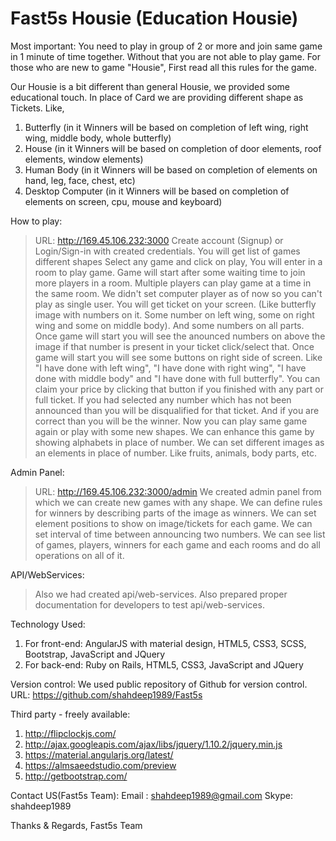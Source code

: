 # Fast5s Housie (Education Housie)
Most important: You need to play in group of 2 or more and join same game in 1 minute of time together. Without that you are not able to play game.
For those who are new to game "Housie", First read all this rules for the game.

Our Housie is a bit different than general Housie, we provided some educational touch. In place of Card we are providing different shape as Tickets. Like,
1) Butterfly (in it Winners will be based on completion of left wing, right wing, middle body, whole butterfly)
2) House (in it Winners will be based on completion of door elements, roof elements, window elements)
3) Human Body (in it Winners will be based on completion of elements on hand, leg, face, chest, etc)
4) Desktop Computer (in it Winners will be based on completion of elements on screen, cpu, mouse and keyboard)

How to play:
> URL: http://169.45.106.232:3000
> Create account (Signup) or Login/Sign-in with created credentials.
> You will get list of games different shapes
> Select any game and click on play, You will enter in a room to play game. Game will start after some waiting time to join more players in a room.
> Multiple players can play game at a time in the same room. We didn't set computer player as of now so you can't play as single user. 
> You will get ticket on your screen. (Like butterfly image with numbers on it. Some number on left wing, some on right wing and some on middle body). And some numbers on all parts. Once game will start you will see the anounced numbers on above the image if that number is present in your ticket click/select that.
> Once game will start you will see some buttons on right side of screen. Like "I have done with left wing", "I have done with right wing", "I have done with middle body" and "I have done with full butterfly". You can claim your price by clicking that button if you finished with any part or full ticket. If you had selected any number which has not been announced than you will be disqualified for that ticket. And if you are correct than you will be the winner.
> Now you can play same game again or play with some new shapes.
> We can enhance this game by showing alphabets in place of number. We can set different images as an elements in place of number. Like fruits, animals, body parts, etc.

Admin Panel:
> URL: http://169.45.106.232:3000/admin
> We created admin panel from which we can create new games with any shape. 
> We can define rules for winners by describing parts of the image as winners. We can set element positions to show on image/tickets for each game.
> We can set interval of time between announcing two numbers.
> We can see list of games, players, winners for each game and each rooms and do all operations on all of it.

API/WebServices:
> Also we had created api/web-services.
> Also prepared proper documentation for developers to test api/web-services.

Technology Used:
1) For front-end: AngularJS with material design, HTML5, CSS3, SCSS, Bootstrap, JavaScript and JQuery
2) For back-end: Ruby on Rails, HTML5, CSS3, JavaScript and JQuery

Version control: 
We used public repository of Github for version control. 
URL: https://github.com/shahdeep1989/Fast5s

Third party - freely available:
1) http://flipclockjs.com/
2) http://ajax.googleapis.com/ajax/libs/jquery/1.10.2/jquery.min.js
3) https://material.angularjs.org/latest/
4) https://almsaeedstudio.com/preview
5) http://getbootstrap.com/

Contact US(Fast5s Team):
Email : shahdeep1989@gmail.com
Skype: shahdeep1989

Thanks & Regards,
Fast5s Team
